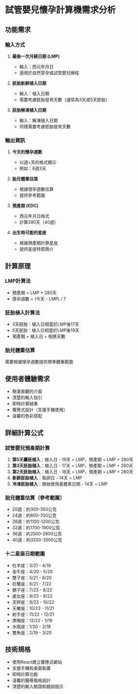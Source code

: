 # 試管嬰兒懷孕計算機需求分析

## 功能需求

### 輸入方式
1. **最後一次月經日期 (LMP)**
   - 輸入：西元年月日
   - 適用於自然受孕或試管嬰兒療程

2. **胚胎新鮮植入日期**
   - 輸入：植入日期
   - 需要考慮胚胎發育天數（通常為3天或5天胚胎）

3. **胚胎解凍植入日期**
   - 輸入：解凍植入日期
   - 同樣需要考慮胚胎發育天數

### 輸出資訊
1. **今天的懷孕週數**
   - 以週+天的格式顯示
   - 例如：8週3天

2. **胎兒體重估值**
   - 根據懷孕週數估算
   - 提供參考範圍

3. **預產期 (EDC)**
   - 西元年月日格式
   - 計算280天（40週）

4. **出生時可能的星座**
   - 根據預產期計算星座
   - 提供星座特質簡介

## 計算原理

### LMP計算法
- 預產期 = LMP + 280天
- 懷孕週數 = (今天 - LMP) / 7

### 胚胎植入計算法
- 3天胚胎：植入日相當於LMP後17天
- 5天胚胎：植入日相當於LMP後19天
- 預產期 = 植入日 + 相應天數

### 胎兒體重估算
需要根據懷孕週數提供標準體重範圍

## 使用者體驗需求
- 簡潔直觀的介面
- 清楚的輸入指引
- 即時計算結果
- 響應式設計（支援手機使用）
- 溫馨的色彩搭配



## 詳細計算公式

### 試管嬰兒預產期計算
1. **第5天囊胚植入**：植入日 - 19天 = LMP，預產期 = LMP + 280天
2. **第3天胚胎植入**：植入日 - 17天 = LMP，預產期 = LMP + 280天
3. **第2天胚胎植入**：植入日 - 16天 = LMP，預產期 = LMP + 280天
4. **新鮮胚胎植入**：取卵日 - 14天 = LMP
5. **冷凍胚胎植入**：開始使用黃體素日期 - 14天 = LMP

### 胎兒體重估算（參考範圍）
- 20週：約300-350公克
- 24週：約600-700公克
- 28週：約1100-1200公克
- 32週：約1700-1900公克
- 36週：約2500-2800公克
- 40週：約3200-3500公克

### 十二星座日期範圍
- 牡羊座：3/21 - 4/19
- 金牛座：4/20 - 5/20
- 雙子座：5/21 - 6/20
- 巨蟹座：6/21 - 7/22
- 獅子座：7/23 - 8/22
- 處女座：8/23 - 9/22
- 天秤座：9/23 - 10/22
- 天蠍座：10/23 - 11/21
- 射手座：11/22 - 12/21
- 摩羯座：12/22 - 1/19
- 水瓶座：1/20 - 2/18
- 雙魚座：2/19 - 3/20

## 技術規格
- 使用React建立響應式網站
- 支援手機和桌面裝置
- 即時計算功能
- 溫馨的醫療風格設計
- 清楚的輸入驗證和錯誤提示

